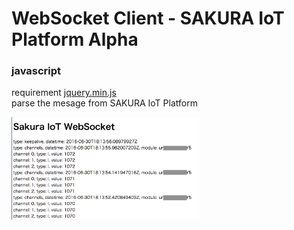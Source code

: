 # WebSocket Client - SAKURA IoT Platform Alpha

### javascript
requirement [jquery.min.js](https://jquery.com/download/) <br/>
parse the mesage from SAKURA IoT Platform <br/>

<img src="https://github.com/ohwada/sakura_iot_alpha/blob/master/ws_client/javascript/javascript.png" width="300" />

